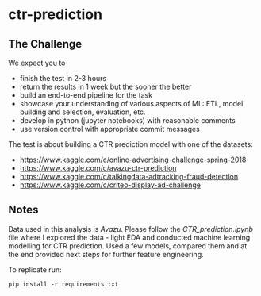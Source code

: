 # ctr-prediction

## The Challenge 

We expect you to
  - finish the test in 2-3 hours
  - return the results in 1 week but the sooner the better
  - build an end-to-end pipeline for the task
  - showcase your understanding of various aspects of ML: ETL, model building and selection, evaluation, etc.
  - develop in python (jupyter notebooks) with reasonable comments
  - use version control with appropriate commit messages

The test is about building a CTR prediction model with one of the datasets:
  - https://www.kaggle.com/c/online-advertising-challenge-spring-2018
  - https://www.kaggle.com/c/avazu-ctr-prediction
  - https://www.kaggle.com/c/talkingdata-adtracking-fraud-detection
  - https://www.kaggle.com/c/criteo-display-ad-challenge

 ## Notes

 Data used in this analysis is *Avazu*. Please follow the *CTR_prediction.ipynb* file where I explored the data - light EDA and conducted machine learning modelling for CTR prediction. Used a few models, compared them and at the end provided next steps for further feature engineering. 

 To replicate run: 

 ```
pip install -r requirements.txt
 ``` 